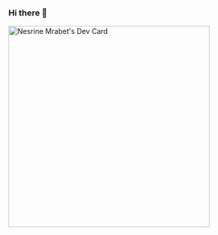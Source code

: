 ### Hi there 👋

<!--
**nmrabet/nmrabet** is a ✨ _special_ ✨ repository because its `README.md` (this file) appears on your GitHub profile.

Here are some ideas to get you started:

- 🔭 I’m currently working on ...
- 🌱 I’m currently learning ...
- 👯 I’m looking to collaborate on ...
- 🤔 I’m looking for help with ...
- 💬 Ask me about ...
- 📫 How to reach me: ...
- 😄 Pronouns: ...
- ⚡ Fun fact: ...
-->

<a href="https://app.daily.dev/Nanouss01"><img src="https://api.daily.dev/devcards/72b1bd2bae054ad39dae9dcdb4e85efe.png?r=i89" width="400" alt="Nesrine Mrabet's Dev Card"/></a>
